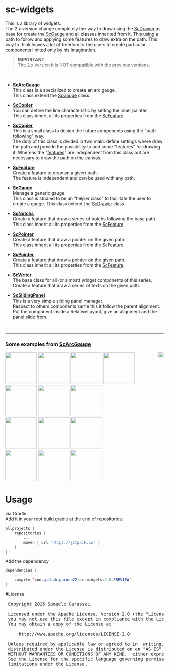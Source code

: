 # sc-widgets
This is a library of widgets.<br />
The 2.x version change completely the way to draw using the [ScDrawer](..\sc-drawer\ScDrawer.md) as base for create the [ScGauge](..\sc-gauge\ScGauge.md) and all classes inherited from it.
This using a path to follow and applying some features to draw extra on the path.
This way to think leaves a lot of freedom to the users to create particular components limited only by his imagination. 

> **IMPORTANT**<br />
> The 2.x version it is NOT compatible with the previous versions.
<br />

- **[ScArcGauge](raw/sc-arcgauge/ScArcGauge.md)**<br />
This class is a specialized to create an arc gauge.<br />
This class extend the [ScGauge](raw/sc-gauge/ScGauge.md) class.

- **[ScCopier](raw/sc-copier/ScCopier.md)**<br />
You can define the line characteristic by setting the inner painter.<br />
This class inherit all its properties from the [ScFeature](raw/sc-feature/ScFeature.md).

- **[ScCopier](raw/sc-drawer/ScDrawer.md)**<br />
This is a small class to design the future components using the "path following" way.<br />
The duty of this class is divided in two main: define settings where draw the path and provide the possibility to add some "features" for drawing it.
Whereas the "[features](raw/sc-feature/ScFeature.md)" are independent from this class but are necessary to draw the path on the canvas.

- **[ScFeature](raw/sc-feature/ScFeature.md)**<br />
Create a feature to draw on a given path.<br />
The feature is independent and can be used with any path.

- **[ScGauge](raw/sc-gauge/ScGauge.md)**<br />
Manage a generic gauge.<br />
This class is studied to be an "helper class" to facilitate the user to create a gauge.
This class extend the [ScDrawer](raw/sc-drawer/ScDrawer.md) class.

- **[ScNotchs](sc-notchs/ScNotchs.md)**<br />
Create a feature that draw a series of notchs following the base path.<br />
This class inherit all its properties from the [ScFeature](raw/sc-feature/ScFeature.md).

- **[ScPointer](raw/sc-pointer/ScPointer.md)**<br />
Create a feature that draw a pointer on the given path.<br />
This class inherit all its properties from the [ScFeature](raw/sc-feature/ScFeature.md).

- **[ScPointer](raw/sc-pointer/ScPointer.md)**<br />
Create a feature that draw a pointer on the given path.<br />
This class inherit all its properties from the [ScFeature](raw/sc-feature/ScFeature.md).

- **[ScWriter](raw/sc-widget/ScWriter.md)**<br />
The base class for all (or almost) widget components of this series.<br />
Create a feature that draw a series of texts on the given path.

- **[ScSlidingPanel](raw/sc-slidingpanel/ScSlidingPanel.md)**<br />
This is a very simple sliding panel manager.<br />
Respect to others components same this it follow the parent alignment.
Put the component inside a RelativeLayout, give an alignment and the panel slide from.
<br />


---
### Some examples from **[ScArcGauge](raw/sc-arcgauge/ScArcGauge.md)**

<img src="https://github.com/Paroca72/sc-widgets/blob/master/raw/sc-arcgauge/n-02.jpg" align="right" />

<img src="https://github.com/Paroca72/sc-widgets/blob/master/raw/sc-arcgauge/f-01.jpg" height="100px" />
<img src="https://github.com/Paroca72/sc-widgets/blob/master/raw/sc-arcgauge/f-02.jpg" height="100px" />
<img src="https://github.com/Paroca72/sc-widgets/blob/master/raw/sc-arcgauge/f-03.jpg" height="100px" />
<img src="https://github.com/Paroca72/sc-widgets/blob/master/raw/sc-arcgauge/f-04.jpg" height="100px" />
<br />
<img src="https://github.com/Paroca72/sc-widgets/blob/master/raw/sc-arcgauge/i-01.jpg" height="100px" />
<img src="https://github.com/Paroca72/sc-widgets/blob/master/raw/sc-arcgauge/i-02.jpg" height="100px" />
<img src="https://github.com/Paroca72/sc-widgets/blob/master/raw/sc-arcgauge/i-03.jpg" height="100px" />
<br />
<img src="https://github.com/Paroca72/sc-widgets/blob/master/raw/sc-arcgauge/i-04.jpg" height="100px" />
<img src="https://github.com/Paroca72/sc-widgets/blob/master/raw/sc-arcgauge/i-05.jpg" height="100px" />
<img src="https://github.com/Paroca72/sc-widgets/blob/master/raw/sc-arcgauge/n-01.jpg" height="100px" />
<br />
<img src="https://github.com/Paroca72/sc-widgets/blob/master/raw/sc-arcgauge/n-03.jpg" height="100px" />
<img src="https://github.com/Paroca72/sc-widgets/blob/master/raw/sc-arcgauge/n-04.jpg" height="100px" />
<img src="https://github.com/Paroca72/sc-widgets/blob/master/raw/sc-arcgauge/n-05.jpg" height="100px" />
<br />


# Usage

via Gradle:
<br />
Add it in your root build.gradle at the end of repositories:
```java
allprojects {
	repositories {
		...
		maven { url "https://jitpack.io" }
	}
}
```

Add the dependency
```java
dependencies {
    ...
    compile 'com.github.paroca72:sc-widgets:2.0.PREVIEW'
}
```


#License
<pre>
 Copyright 2015 Samuele Carassai

 Licensed under the Apache License, Version 2.0 (the "License");
 you may not use this file except in compliance with the License.
 You may obtain a copy of the License at

     http://www.apache.org/licenses/LICENSE-2.0

 Unless required by applicable law or agreed to in  writing, software
 distributed under the License is distributed on an "AS IS" BASIS,
 WITHOUT WARRANTIES OR CONDITIONS OF ANY KIND,  either express or implied.
 See the License for the specific language governing permissions and
 limitations under the License.
</pre>
